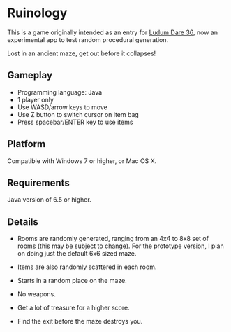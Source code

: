 Ruinology
==========
This is a game originally intended as an entry for [Ludum Dare 36][ld36], now an experimental app to test random procedural generation.

Lost in an ancient maze, get out before it collapses!

Gameplay
---------
+ Programming language: Java
+ 1 player only
+ Use WASD/arrow keys to move
+ Use Z button to switch cursor on item bag
+ Press spacebar/ENTER key to use items

Platform
--------
Compatible with Windows 7 or higher, or Mac OS X.

Requirements
-------
Java version of 6.5 or higher.

Details
-------
- Rooms are randomly generated, ranging from an 4x4 to 8x8 set of rooms (this may be subject to change). For the prototype version, I plan on doing just the default 6x6 sized maze.
- Items are also randomly scattered in each room.
- Starts in a random place on the maze.

- No weapons.
- Get a lot of treasure for a higher score.
- Find the exit before the maze destroys you.

[ld36]: http://www.ludumdare.com/compo
